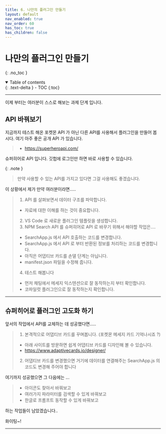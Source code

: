 ```yaml
---
title: 6. 나만의 플러그인 만들기
layout: default
nav_enabled: true
nav_order: 60
has_toc: true
has_children: false
---
```


# 나만의 플러그인 만들기
{: .no_toc }

<details open markdown="block">
  <summary>
    Table of contents
  </summary>
  {: .text-delta }
- TOC
{:toc}
</details>

---

이제 부터는 여러분이 스스로 해보는 과제 단계 입니다. 

## API 바꿔보기

지금까지 테스트 해온 포켓몬 API 가 아닌 다른 API를 사용해서 플러그인을 만들어 봅시다. 여기 아주 좋은 공개 API 가 있습니다.

> - https://superheroapi.com/

슈퍼히어로 API 입니다. 깃헙에 로그인만 하면 바로 사용할 수 있습니다. 

{: .note }
> 만약 사용할 수 있는 API를 가지고 있다면 그걸 사용해도 좋겠습니다.

이 상황에서 제가 만약 여러분이라면.....
> 1. API 를 살펴보면서 데이터 구조를 파악합니다.
>   - 자료에 대한 이해를 하는 것이 중요합니다.
> 2. VS Code 로 새로운 플러그인 템플릿을 생성합니다.
> 3. NPM Search API 를 슈퍼히어로 API 로 바꾸기 위해서 해야할 작업은....
>   - SearchApp.js 에서 API 호출하는 코드를 변경합니다.
>   - SearchApp.js 에서 API 로 부터 반환된 정보를 처리하는 코드를 변경합니다.
>   - 아직은 어댑티브 카드를 손댈 단계는 아닙니다.
>   - manifest.json 파일을 수정해 줍니다.
> 4. 테스트 해봅니다
>   - 먼저 채팅에서 메세지 익스텐션으로 잘 동작하는지 부터 확인합니다.
>   - 코파일럿 플러그인으로 잘 동작하는지 확인합니다.

---

## 슈퍼히어로 플러그인 고도화 하기

앞서의 작업에서 API를 교체하는 데 성공했다면.....
> 1. 본격적으로 어댑티브 카드를 꾸며봅니다. (포켓몬 메세지 카드 기억나시죠 ?)
>   - 아래 사이트를 방문하면 쉽게 어댑티브 카드를 디자인해 볼 수 있습니다.
>   - https://www.adaptivecards.io/designer/
> 2. 어댑티브 카드를 변경했으면 거기에 데이터를 연결해주는 SearchApp.js 의 코드도 변경해 주어야 합니다

여기까지 성공했으면 그 다음에는 ...
> - 아이콘도 찾아서 바꿔보고
> - 여러가지 파라미터를 검색할 수 있게 바꿔보고
> - 한글로 프롬프트 동작할 수 있게 바꿔보고

하는 작업들이 남았겠습니다..

화이팅~!

---



